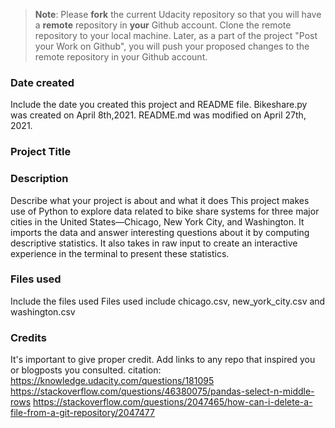 >**Note**: Please **fork** the current Udacity repository so that you will have a **remote** repository in **your** Github account. Clone the remote repository to your local machine. Later, as a part of the project "Post your Work on Github", you will push your proposed changes to the remote repository in your Github account.

### Date created
Include the date you created this project and README file.
Bikeshare.py was created on April 8th,2021.
README.md was modified on April 27th, 2021.

### Project Title


### Description
Describe what your project is about and what it does
This project makes use of Python to explore data related to bike share systems for three major cities in the United States—Chicago, New York City, and Washington. It imports the data and answer interesting questions about it by computing descriptive statistics. It also takes in raw input to create an interactive experience in the terminal to present these statistics.

### Files used
Include the files used
Files used include chicago.csv, new_york_city.csv and washington.csv

### Credits
It's important to give proper credit. Add links to any repo that inspired you or blogposts you consulted.
citation:
https://knowledge.udacity.com/questions/181095
https://stackoverflow.com/questions/46380075/pandas-select-n-middle-rows
https://stackoverflow.com/questions/2047465/how-can-i-delete-a-file-from-a-git-repository/2047477
